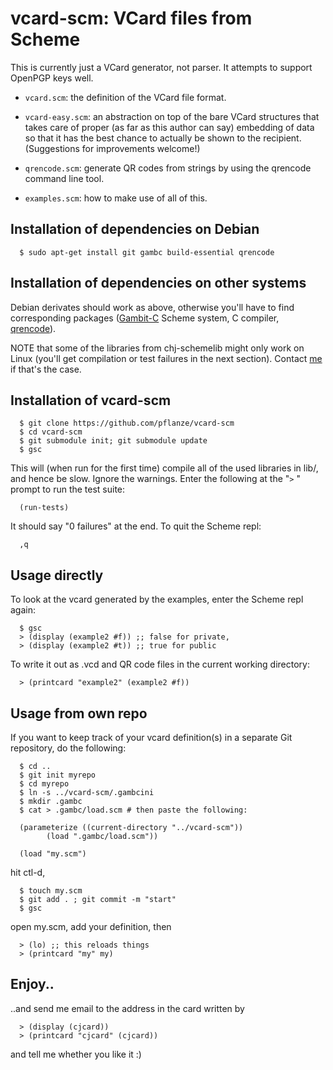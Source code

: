 # vcard-scm: VCard files from Scheme

This is currently just a VCard generator, not parser. It attempts to
support OpenPGP keys well.

* `vcard.scm`: the definition of the VCard file format.

* `vcard-easy.scm`: an abstraction on top of the bare VCard structures
  that takes care of proper (as far as this author can say) embedding
  of data so that it has the best chance to actually be shown to the
  recipient. (Suggestions for improvements welcome!)

* `qrencode.scm`: generate QR codes from strings by using the qrencode
  command line tool.

* `examples.scm`: how to make use of all of this.


## Installation of dependencies on Debian

      $ sudo apt-get install git gambc build-essential qrencode 

## Installation of dependencies  on other systems

Debian derivates should work as above, otherwise you'll have to find
corresponding packages
([Gambit-C](https://en.wikipedia.org/wiki/Gambit_(scheme_implementation))
Scheme system, C compiler,
[qrencode](http://fukuchi.org/works/qrencode/)). 

NOTE that some of the libraries from chj-schemelib might only work on
Linux (you'll get compilation or test failures in the next
section). Contact [me](http://christianjaeger.ch/contact.html) if
that's the case.


## Installation of vcard-scm

      $ git clone https://github.com/pflanze/vcard-scm
      $ cd vcard-scm
      $ git submodule init; git submodule update
      $ gsc

This will (when run for the first time) compile all of the used
libraries in lib/, and hence be slow. Ignore the warnings. Enter the
following at the "`>` " prompt to run the test suite:

      (run-tests)

It should say "0 failures" at the end. To quit the Scheme repl:

      ,q


## Usage directly

To look at the vcard generated by the examples, enter the Scheme repl
again:

      $ gsc
      > (display (example2 #f)) ;; false for private, 
      > (display (example2 #t)) ;; true for public

To write it out as .vcd and QR code files in the current working
directory:

      > (printcard "example2" (example2 #f))


## Usage from own repo

If you want to keep track of your vcard definition(s) in a separate
Git repository, do the following:

      $ cd ..
      $ git init myrepo
      $ cd myrepo
      $ ln -s ../vcard-scm/.gambcini
      $ mkdir .gambc
      $ cat > .gambc/load.scm # then paste the following:

      (parameterize ((current-directory "../vcard-scm"))
		    (load ".gambc/load.scm"))

      (load "my.scm")

hit ctl-d, 

      $ touch my.scm
      $ git add . ; git commit -m "start"
      $ gsc

open my.scm, add your definition, then

      > (lo) ;; this reloads things
      > (printcard "my" my)

## Enjoy..

..and send me email to the address in the card written by

      > (display (cjcard))
      > (printcard "cjcard" (cjcard))

and tell me whether you like it :)

